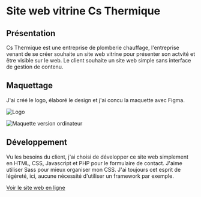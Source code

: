 # Site web vitrine Cs Thermique

## Présentation

Cs Thermique est une entreprise de plomberie chauffage, l'entreprise venant de se créer souhaite un site web vitrine pour présenter son actvité et être visible sur le web.
Le client souhaite un site web simple sans interface de gestion de contenu.

## Maquettage

J'ai créé le logo, élaboré le design et j'ai concu la maquette avec Figma.

![Logo](https://github.com/alicemimouni/projets/assets/82211729/a3166551-7942-40b8-96d8-4ee2617e8358)

![Maquette version ordinateur](https://github.com/alicemimouni/projets/assets/82211729/66002901-d8d1-43a2-93e3-f6f7a71a124b)

## Développement

Vu les besoins du client, j'ai choisi de développer ce site web simplement en HTML, CSS, Javascript et PHP pour le formulaire de contact. J'aime utiliser Sass pour mieux organiser mon CSS.
J'ai toujours cet esprit de légèreté, ici, aucune nécessité d'utiliser un framework par exemple.

[Voir le site web en ligne](https://csthermique.fr)


